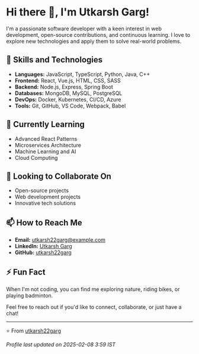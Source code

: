 # Hi there 👋, I'm Utkarsh Garg!

I'm a passionate software developer with a keen interest in web development, open-source contributions, and continuous learning. I love to explore new technologies and apply them to solve real-world problems.

## 🚀 Skills and Technologies

- **Languages:** JavaScript, TypeScript, Python, Java, C++
- **Frontend:** React, Vue.js, HTML, CSS, SASS
- **Backend:** Node.js, Express, Spring Boot
- **Databases:** MongoDB, MySQL, PostgreSQL
- **DevOps:** Docker, Kubernetes, CI/CD, Azure
- **Tools:** Git, GitHub, VS Code, Webpack, Babel

## 🌱 Currently Learning

- Advanced React Patterns
- Microservices Architecture
- Machine Learning and AI
- Cloud Computing

## 👯 Looking to Collaborate On

- Open-source projects
- Web development projects
- Innovative tech solutions

## 📫 How to Reach Me

- **Email:** utkarsh22garg@example.com
- **LinkedIn:** [Utkarsh Garg](https://www.linkedin.com/in/utkarsh22garg)
- **GitHub:** [utkarsh22garg](https://github.com/utkarsh22garg)

## ⚡ Fun Fact

When I'm not coding, you can find me exploring nature, riding bikes, or playing badminton.

Feel free to reach out if you'd like to connect, collaborate, or just have a chat!

---
⭐️ From [utkarsh22garg](https://github.com/utkarsh22garg)

*Profile last updated on 2025-02-08 3:59 IST*
